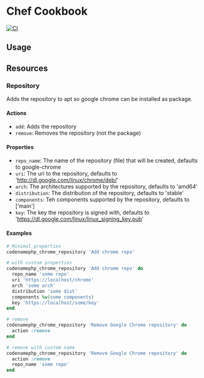 # Chef Cookbook
[![CI](https://github.com/codenamephp/chef.cookbook.chrome/actions/workflows/ci.yml/badge.svg)](https://github.com/codenamephp/chef.cookbook.chrome/actions/workflows/ci.yml)

## Usage

## Resources

### Repository
Adds the repository to apt so google chrome can be installed as package.

#### Actions
- `add`: Adds the repository
- `remove`: Removes the repository (not the package)
#### Properties
- `repo_name`: The name of the repository (file) that will be created, defaults to google-chrome
- `uri`: The uri to the repository, defaults to 'http://dl.google.com/linux/chrome/deb/'
- `arch`: The architectures supported by the repository, defaults to 'amd64'
- `distribution`: The distribution of the repository, defaults to 'stable'
- `components`: Teh components supported by the repository, defaults to ['main']
- `key`: The key the repository is signed with, defaults to 'https://dl.google.com/linux/linux_signing_key.pub'
#### Examples
```ruby
# Minimal properties
codenamephp_chrome_repository 'Add chrome repo'

# with custom properties
codenamephp_chrome_repository 'Add chrome repo' do
  repo_name 'some repo'
  uri 'https://localhost/chrome'
  arch 'some arch'
  distribution 'some dist'
  components %w(some components)
  key 'https://localhost/some/key'
end

# remove
codenamephp_chrome_repository 'Remove Google Chrome repository' do
  action :remove
end

# remove with custom name
codenamephp_chrome_repository 'Remove Google Chrome repository' do
  action :remove
  repo_name 'some repo'
end
```